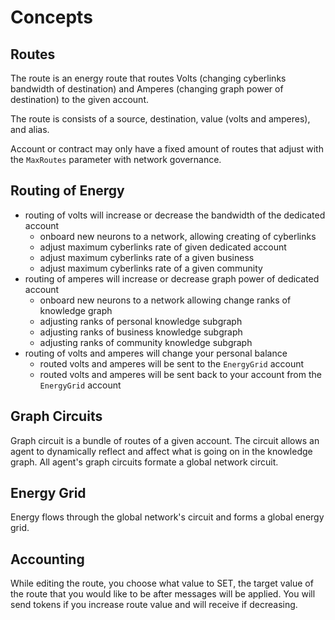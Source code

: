 # Concepts

## Routes
The route is an energy route that routes Volts (changing cyberlinks bandwidth of destination) and Amperes (changing graph power of destination) to the given account.

The route is consists of a source, destination, value (volts and amperes), and alias.

Account or contract may only have a fixed amount of routes that adjust with the `MaxRoutes` parameter with network governance.

## Routing of Energy

- routing of volts will increase or decrease the bandwidth of the dedicated account
    - onboard new neurons to a network, allowing creating of cyberlinks
    - adjust maximum cyberlinks rate of given dedicated account
    - adjust maximum cyberlinks rate of a given business
    - adjust maximum cyberlinks rate of a given community
- routing of amperes will increase or decrease graph power of dedicated account
    - onboard new neurons to a network allowing change ranks of knowledge graph
    - adjusting ranks of personal knowledge subgraph
    - adjusting ranks of business knowledge subgraph
    - adjusting ranks of community knowledge subgraph
- routing of volts and amperes will change your personal balance
    - routed volts and amperes will be sent to the `EnergyGrid` account
    - routed volts and amperes will be sent back to your account from the `EnergyGrid` account

## Graph Circuits
Graph circuit is a bundle of routes of a given account.
The circuit allows an agent to dynamically reflect and affect what is going on in the knowledge graph.
All agent's graph circuits formate a global network circuit.

## Energy Grid
Energy flows through the global network's circuit and forms a global energy grid.

## Accounting
While editing the route, you choose what value to SET, the target value of the route that you would like to be after messages will be applied. You will send tokens if you increase route value and will receive if decreasing.



